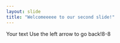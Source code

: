 ```yaml
---
layout: slide
title: "Welcomeeeee to our second slide!"
---
```

Your text
Use the left arrow to go back!8-8
